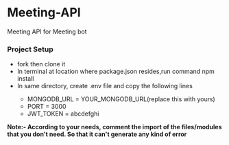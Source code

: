 # Meeting-API
Meeting API for Meeting bot

<h3>Project Setup</h3>
<ul>
  <li>fork then clone it</li>
  <li>In terminal at location where package.json resides,run command npm install</li>
  <li>In same directory, create .env file and copy the following lines</li>
  <ul>
    <li>MONGODB_URL =  YOUR_MONGODB_URL(replace this with yours) </li>
    <li>PORT =  3000 </li>
    <li>JWT_TOKEN = abcdefghi</li>

  </ul>
  </ul>

<b>Note:- According to your needs, comment the import of the files/modules that you don't need. So that it can't generate any kind of error</b>